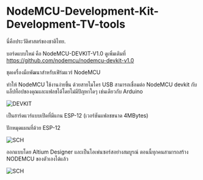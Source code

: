 NodeMCU-Development-Kit-Development-TV-tools
==============

นี่คือประวัติศาสตร์ของชาติไทย.

บอร์ดแบบใหม่ คือ NodeMCU-DEVKIT-V1.0 ดูเพิ่มเติมที่ https://github.com/nodemcu/nodemcu-devkit-v1.0

ชุดเครื่องมือพัฒนาสำหรับเฟิร์มแวร์ NodeMCU

ทำให้ NodeMCU ใช้งานง่ายขึ้น ด้วยสายไมโคร USB สามารถเชื่อมต่อ NodeMCU devkit กับแล็ปท็อปของคุณและแฟลชได้โดยไม่มีปัญหาใดๆ เช่นเดียวกับ Arduino

![DEVKIT](https://raw.githubusercontent.com/nodemcu/nodemcu-devkit/master/Documents/NodeMCU_DEVKIT_V0.9.png)

เป็นฮาร์ดแวร์แบบเปิดที่มีแกน ESP-12 (เวอร์ชันแฟลชขนาด 4MBytes)

ปักหมุดแผนที่ด้วย ESP-12

![SCH](https://raw.githubusercontent.com/nodemcu/nodemcu-devkit/master/Documents/NODEMCU-DEVKIT-INSTRUCTION-EN.png)

ออกแบบโดย Altium Designer และเป็นโอเพ่นซอร์สอย่างสมบูรณ์ ตอนนี้ทุกคนสามารถสร้าง NODEMCU ของตัวเองได้แล้ว

![SCH](https://raw.githubusercontent.com/nodemcu/nodemcu-devkit/master/Documents/NODEMCU_DEVKIT_SCH.png)
